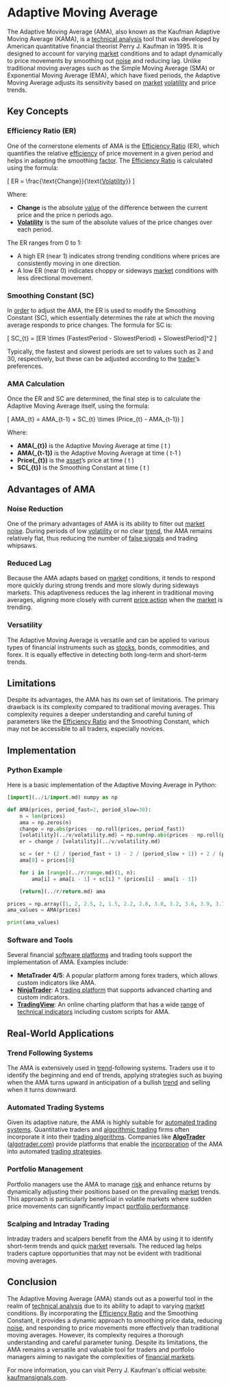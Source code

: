 # Adaptive Moving Average

The Adaptive Moving Average (AMA), also known as the Kaufman Adaptive Moving Average (KAMA), is a [technical analysis](../t/technical_analysis.md) tool that was developed by American quantitative financial theorist Perry J. Kaufman in 1995. It is designed to account for varying [market](../m/market.md) conditions and to adapt dynamically to price movements by smoothing out [noise](../n/noise.md) and reducing lag. Unlike traditional moving averages such as the Simple Moving Average (SMA) or Exponential Moving Average (EMA), which have fixed periods, the Adaptive Moving Average adjusts its sensitivity based on [market](../m/market.md) [volatility](../v/volatility.md) and price trends.

## Key Concepts

### Efficiency Ratio (ER)

One of the cornerstone elements of AMA is the [Efficiency Ratio](../e/efficiency_ratio.md) (ER), which quantifies the relative [efficiency](../e/efficiency.md) of price movement in a given period and helps in adapting the smoothing [factor](../f/factor.md). The [Efficiency Ratio](../e/efficiency_ratio.md) is calculated using the formula:

\[ ER = \frac{\text{Change}}{\text{[Volatility](../v/volatility.md)}} \]

Where:
- **Change** is the absolute [value](../v/value.md) of the difference between the current price and the price n periods ago.
- **[Volatility](../v/volatility.md)** is the sum of the absolute values of the price changes over each period.

The ER ranges from 0 to 1:
- A high ER (near 1) indicates strong trending conditions where prices are consistently moving in one direction.
- A low ER (near 0) indicates choppy or sideways [market](../m/market.md) conditions with less directional movement.

### Smoothing Constant (SC)

In [order](../o/order.md) to adjust the AMA, the ER is used to modify the Smoothing Constant (SC), which essentially determines the rate at which the moving average responds to price changes. The formula for SC is:

\[ SC_{t} = [ER \times (FastestPeriod - SlowestPeriod) + SlowestPeriod]^2 \]

Typically, the fastest and slowest periods are set to values such as 2 and 30, respectively, but these can be adjusted according to the [trader](../t/trader.md)’s preferences.

### AMA Calculation

Once the ER and SC are determined, the final step is to calculate the Adaptive Moving Average itself, using the formula:

\[ AMA_{t} = AMA_{t-1} + SC_{t} \times (Price_{t} - AMA_{t-1}) \]

Where:
- **AMA\(_{t}\)** is the Adaptive Moving Average at time \( t \)
- **AMA\(_{t-1}\)** is the Adaptive Moving Average at time \( t-1 \)
- **Price\(_{t}\)** is the [asset](../a/asset.md)’s price at time \( t \)
- **SC\(_{t}\)** is the Smoothing Constant at time \( t \)

## Advantages of AMA

### Noise Reduction

One of the primary advantages of AMA is its ability to filter out [market](../m/market.md) [noise](../n/noise.md). During periods of low [volatility](../v/volatility.md) or no clear [trend](../t/trend.md), the AMA remains relatively flat, thus reducing the number of [false signals](../f/false_signals_in_trading.md) and trading whipsaws.

### Reduced Lag

Because the AMA adapts based on [market](../m/market.md) conditions, it tends to respond more quickly during strong trends and more slowly during sideways markets. This adaptiveness reduces the lag inherent in traditional moving averages, aligning more closely with current [price action](../p/price_action.md) when the [market](../m/market.md) is trending.

### Versatility

The Adaptive Moving Average is versatile and can be applied to various types of financial instruments such as [stocks](../s/stock.md), bonds, commodities, and forex. It is equally effective in detecting both long-term and short-term trends.

## Limitations

Despite its advantages, the AMA has its own set of limitations. The primary drawback is its complexity compared to traditional moving averages. This complexity requires a deeper understanding and careful tuning of parameters like the [Efficiency Ratio](../e/efficiency_ratio.md) and the Smoothing Constant, which may not be accessible to all traders, especially novices.

## Implementation

### Python Example

Here is a basic implementation of the Adaptive Moving Average in Python:

```python
[import](../i/import.md) numpy as np

def AMA(prices, period_fast=2, period_slow=30):
    n = len(prices)
    ama = np.zeros(n)
    change = np.abs(prices - np.roll(prices, period_fast))
    [volatility](../v/volatility.md) = np.sum(np.abs(prices - np.roll(prices, 1)))
    er = change / [volatility](../v/volatility.md)

    sc = (er * (2 / (period_fast + 1) - 2 / (period_slow + 1)) + 2 / (period_slow + 1)) ** 2
    ama[0] = prices[0]

    for i in [range](../r/range.md)(1, n):
        ama[i] = ama[i - 1] + sc[i] * (prices[i] - ama[i - 1])

    [return](../r/return.md) ama

prices = np.array([1, 2, 2.5, 2, 1.5, 2.2, 2.8, 3.0, 3.2, 3.6, 3.9, 3.7, 3.8])
ama_values = AMA(prices)

print(ama_values)
```

### Software and Tools

Several financial [software platforms](../s/software_platforms_for_trading.md) and trading tools support the implementation of AMA. Examples include:

- **MetaTrader 4/5**: A popular platform among forex traders, which allows custom indicators like AMA.
- **[NinjaTrader](../n/ninjatrader.md)**: A [trading platform](../t/trading_platform.md) that supports advanced charting and custom indicators.
- **[TradingView](../t/tradingview.md)**: An online charting platform that has a wide [range](../r/range.md) of [technical indicators](../t/technical_indicators.md) including custom scripts for AMA.

## Real-World Applications

### Trend Following Systems

The AMA is extensively used in [trend](../t/trend.md)-following systems. Traders use it to identify the beginning and end of trends, applying strategies such as buying when the AMA turns upward in anticipation of a bullish [trend](../t/trend.md) and selling when it turns downward.

### Automated Trading Systems

Given its adaptive nature, the AMA is highly suitable for [automated trading systems](../a/automated_trading_systems.md). Quantitative traders and [algorithmic trading](../a/algorithmic_trading.md) firms often incorporate it into their [trading algorithms](../t/trading_algorithms.md). Companies like **[AlgoTrader](../a/algotrader.md)** ([algotrader.com](https://www.algotrader.com)) provide platforms that enable the [incorporation](../i/incorporation.md) of the AMA into automated [trading strategies](../t/trading_strategies.md).

### Portfolio Management

Portfolio managers use the AMA to manage [risk](../r/risk.md) and enhance returns by dynamically adjusting their positions based on the prevailing [market](../m/market.md) trends. This approach is particularly beneficial in volatile markets where sudden price movements can significantly impact [portfolio performance](../p/portfolio_performance.md).

### Scalping and Intraday Trading

Intraday traders and scalpers benefit from the AMA by using it to identify short-term trends and quick [market](../m/market.md) reversals. The reduced lag helps traders capture opportunities that may not be evident with traditional moving averages.

## Conclusion

The Adaptive Moving Average (AMA) stands out as a powerful tool in the realm of [technical analysis](../t/technical_analysis.md) due to its ability to adapt to varying [market](../m/market.md) conditions. By incorporating the [Efficiency Ratio](../e/efficiency_ratio.md) and the Smoothing Constant, it provides a dynamic approach to smoothing price data, reducing [noise](../n/noise.md), and responding to price movements more effectively than traditional moving averages. However, its complexity requires a thorough understanding and careful parameter tuning. Despite its limitations, the AMA remains a versatile and valuable tool for traders and portfolio managers aiming to navigate the complexities of [financial markets](../f/financial_market.md).

For more information, you can visit Perry J. Kaufman's official website: [kaufmansignals.com](http://www.kaufmansignals.com).